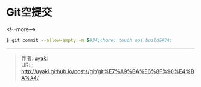 # Git空提交


&lt;!--more--&gt;

```bash
$ git commit --allow-empty -m &#34;chore: touch ops build&#34;
```


---

> 作者: [uyaki](https://www.github.com/uyaki)  
> URL: http://uyaki.github.io/posts/git/git%E7%A9%BA%E6%8F%90%E4%BA%A4/  

